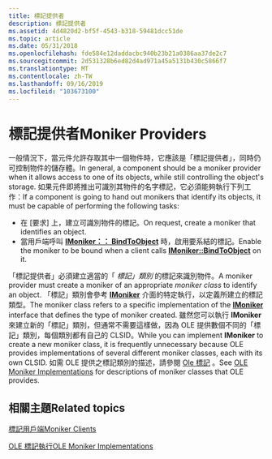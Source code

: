 ```yaml
---
title: 標記提供者
description: 標記提供者
ms.assetid: 4d4820d2-bf5f-4543-b318-59481dcc51de
ms.topic: article
ms.date: 05/31/2018
ms.openlocfilehash: fde584e12daddacbc940b23b21a0386aa37de2c7
ms.sourcegitcommit: 2d531328b6ed82d4ad971a45a5131b430c5866f7
ms.translationtype: MT
ms.contentlocale: zh-TW
ms.lasthandoff: 09/16/2019
ms.locfileid: "103673100"
---
```

# <a name="moniker-providers"></a><span data-ttu-id="f4188-103">標記提供者</span><span class="sxs-lookup"><span data-stu-id="f4188-103">Moniker Providers</span></span>

<span data-ttu-id="f4188-104">一般情況下，當元件允許存取其中一個物件時，它應該是「標記提供者」，同時仍可控制物件的儲存體。</span><span class="sxs-lookup"><span data-stu-id="f4188-104">In general, a component should be a moniker provider when it allows access to one of its objects, while still controlling the object's storage.</span></span> <span data-ttu-id="f4188-105">如果元件即將推出可識別其物件的名字標記，它必須能夠執行下列工作：</span><span class="sxs-lookup"><span data-stu-id="f4188-105">If a component is going to hand out monikers that identify its objects, it must be capable of performing the following tasks:</span></span>

-   <span data-ttu-id="f4188-106">在 [要求] 上，建立可識別物件的標記。</span><span class="sxs-lookup"><span data-stu-id="f4188-106">On request, create a moniker that identifies an object.</span></span>
-   <span data-ttu-id="f4188-107">當用戶端呼叫 [**IMoniker：： BindToObject**](/windows/desktop/api/ObjIdl/nf-objidl-imoniker-bindtoobject) 時，啟用要系結的標記。</span><span class="sxs-lookup"><span data-stu-id="f4188-107">Enable the moniker to be bound when a client calls [**IMoniker::BindToObject**](/windows/desktop/api/ObjIdl/nf-objidl-imoniker-bindtoobject) on it.</span></span>

<span data-ttu-id="f4188-108">「標記提供者」必須建立適當的「 *標記」類別* 的標記來識別物件。</span><span class="sxs-lookup"><span data-stu-id="f4188-108">A moniker provider must create a moniker of an appropriate *moniker class* to identify an object.</span></span> <span data-ttu-id="f4188-109">「標記」類別會參考 [**IMoniker**](/windows/desktop/api/ObjIdl/nn-objidl-imoniker) 介面的特定執行，以定義所建立的標記類型。</span><span class="sxs-lookup"><span data-stu-id="f4188-109">The moniker class refers to a specific implementation of the [**IMoniker**](/windows/desktop/api/ObjIdl/nn-objidl-imoniker) interface that defines the type of moniker created.</span></span> <span data-ttu-id="f4188-110">雖然您可以執行 **IMoniker** 來建立新的「標記」類別，但通常不需要這樣做，因為 OLE 提供數個不同的「標記」類別，每個類別都有自己的 CLSID。</span><span class="sxs-lookup"><span data-stu-id="f4188-110">While you can implement **IMoniker** to create a new moniker class, it is frequently unnecessary because OLE provides implementations of several different moniker classes, each with its own CLSID.</span></span> <span data-ttu-id="f4188-111">如需 OLE 提供之標記類別的描述，請參閱 [Ole 標記](ole-moniker-implementations.md) 。</span><span class="sxs-lookup"><span data-stu-id="f4188-111">See [OLE Moniker Implementations](ole-moniker-implementations.md) for descriptions of moniker classes that OLE provides.</span></span>

## <a name="related-topics"></a><span data-ttu-id="f4188-112">相關主題</span><span class="sxs-lookup"><span data-stu-id="f4188-112">Related topics</span></span>

<dl> <dt>

[<span data-ttu-id="f4188-113">標記用戶端</span><span class="sxs-lookup"><span data-stu-id="f4188-113">Moniker Clients</span></span>](moniker-clients.md)
</dt> <dt>

[<span data-ttu-id="f4188-114">OLE 標記執行</span><span class="sxs-lookup"><span data-stu-id="f4188-114">OLE Moniker Implementations</span></span>](ole-moniker-implementations.md)
</dt> </dl>

 

 




